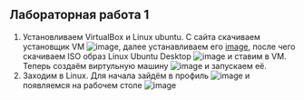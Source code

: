 ## Лабораторная работа 1 

1) Установливаем VirtualBox и Linux ubuntu. С сайта скачиваем установщик VM
  ![image](https://github.com/user-attachments/assets/949726d3-ba68-4e33-bbb9-97c1db21fb3e),
  далее устанавливаем его
  [image](https://github.com/user-attachments/assets/faf7d5d3-804f-4dd6-a656-a7731d99868f),
  после чего скачиваем ISO образ Linux Ubuntu Desktop
![image](https://github.com/user-attachments/assets/11c3563b-9da0-4589-be0a-8484d72fde70)
и ставим в VM. Теперь создаём виртульную машину
 ![image](https://github.com/user-attachments/assets/cfc60637-d4a0-4ade-89ca-c6e3fb4649f7)
 и запускаем её.
2) Заходим в Linux. Для начала зайдём в профиль
    ![image](https://github.com/user-attachments/assets/49145f49-820f-45ed-a5bf-fe185c8016c9)
    и появляемся на рабочем столе
   ![image](https://github.com/user-attachments/assets/3d856fdc-8615-493a-95bc-a067ae0a0f25)
 
